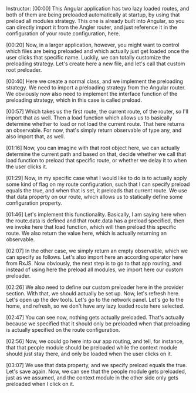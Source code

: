 Instructor: [00:00] This Angular application has two lazy loaded routes, and both of them are being preloaded automatically at startup, by using that preload all modules strategy. This one is already built into Angular, so you can directly import it from the Angler router, and just reference it in the configuration of your route configuration, here.

[00:20] Now, in a larger application, however, you might want to control which files are being preloaded and which actually just get loaded once the user clicks that specific name. Luckily, we can totally customize the preloading strategy. Let's create here a new file, and let's call that custom root preloader.

[00:40] Here we create a normal class, and we implement the preloading strategy. We need to import a preloading strategy from the Angular router. We obviously now also need to implement the interface function of the preloading strategy, which in this case is called preload.

[00:57] Which takes us the first route, the current route, of the router, so I'll import that as well. Then a load function which allows us to basically determine whether to load or not load the current route. That here returns an observable. For now, that's simply return observable of type any, and also import that, as well.

[01:16] Now, you can imagine with that root object here, we can actually determine the current path and based on that, decide whether we call that load function to preload that specific route, or whether we delay it to when the user clicks it.

[01:29] Now, in my specific case what I would like to do is to actually apply some kind of flag on my route configuration, such that I can specify preload equals the true, and when that is set, it preloads that current route. We use that data property on our route, which allows us to statically define some configuration property.

[01:46] Let's implement this functionality. Basically, I am saying here when the route.data is defined and that route.data has a preload specified, then we invoke here that load function, which will then preload this specific route. We also return the value here, which is actually returning an observable.

[02:07] In the other case, we simply return an empty observable, which we can specify as follows. Let's also import here an according operator here from RxJS. Now obviously, the next step is to go to that app routing, and instead of using here the preload all modules, we import here our custom preloader.

[02:26] We also need to define our custom preloader here in the provider section. With that, we should actually be set up. Now, let's refresh here. Let's open up the dev tools. Let's go to the network panel. Let's go to the home, and refresh, so we don't have any lazy loaded route here selected.

[02:47] You can see now, nothing gets actually preloaded. That's actually because we specified that it should only be preloaded when that preloading is actually specified on the route configuration. 

[02:56] Now, we could go here into our app routing, and tell, for instance, that that people module should be preloaded while the context module should just stay there, and only be loaded when the user clicks on it.

[03:07] We use that data property, and we specify preload equals the true. Let's save again. Now, we can see that the people module gets preloaded, just as we assumed, and the context module in the other side only gets preloaded when I click on it.
